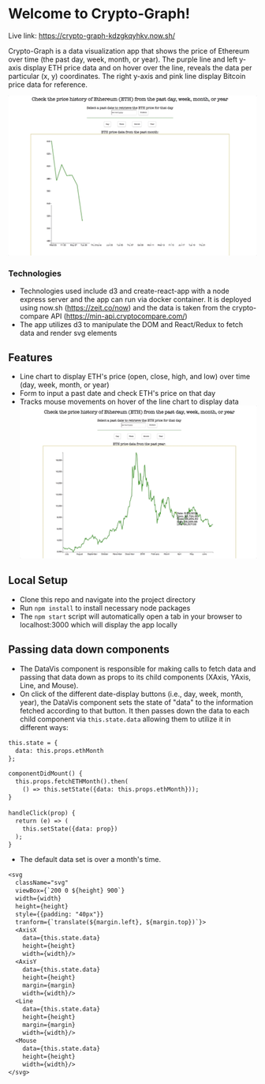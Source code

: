 # Welcome to Crypto-Graph!
Live link: https://crypto-graph-kdzgkqyhkv.now.sh/

Crypto-Graph is a data visualization app that shows the price of Ethereum over time (the past day, week, month, or year). The purple line and left y-axis display ETH price data  and on hover over the line, reveals the data per particular (x, y) coordinates. The right y-axis and pink line display Bitcoin price data for reference. 

![](images/gif.gif)

### Technologies
- Technologies used include d3 and create-react-app with a node express server and the app can run via docker container. It is deployed using now.sh (https://zeit.co/now) and the data is taken from the crypto-compare API (https://min-api.cryptocompare.com/)
- The app utilizes d3 to manipulate the DOM and React/Redux to fetch data and render svg elements

## Features
- Line chart to display ETH's price (open, close, high, and low) over time (day, week, month, or year)
- Form to input a past date and check ETH's price on that day
- Tracks mouse movements on hover of the line chart to display data
![](images/mouse_gif.gif)

## Local Setup
- Clone this repo and navigate into the project directory
- Run ```npm install``` to install necessary node packages
- The ```npm start``` script will automatically open a tab in your browser to localhost:3000 which will display the app locally

## Passing data down components
- The DataVis component is responsible for making calls to fetch data and passing that data down as props to its child components (XAxis, YAxis, Line, and Mouse).
- On click of the different date-display buttons (i.e., day, week, month, year), the DataVis component sets the state of "data" to the information fetched according to that button. It then passes down the data to each child component via ```this.state.data``` allowing them to utilize it in different ways:

```
this.state = {
  data: this.props.ethMonth
};
```

```
componentDidMount() {
  this.props.fetchETHMonth().then(
    () => this.setState({data: this.props.ethMonth}));
}

handleClick(prop) {
  return (e) => (
    this.setState({data: prop})
  );
}
```
- The default data set is over a month's time.

```
<svg
  className="svg"
  viewBox={`200 0 ${height} 900`}
  width={width}
  height={height}
  style={{padding: "40px"}}
  tranform={`translate(${margin.left}, ${margin.top})`}>
  <AxisX
    data={this.state.data}
    height={height}
    width={width}/>
  <AxisY
    data={this.state.data}
    height={height}
    margin={margin}
    width={width}/>
  <Line
    data={this.state.data}
    height={height}
    margin={margin}
    width={width}/>
  <Mouse
    data={this.state.data}
    height={height}
    width={width}/>
</svg>
```
